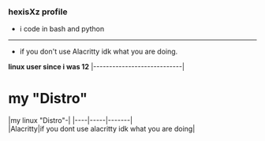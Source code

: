 ### hexisXz profile

- i code in bash and python 
----------------------------
- if you don't use Alacritty idk what you are doing.


**linux user since i was 12**
|----------------------------|                                                 
       
       
# my "Distro"


|my linux "Distro"-|
|----|-----|-------|   
|Alacritty|if you dont use alacritty idk what you are doing|
    
